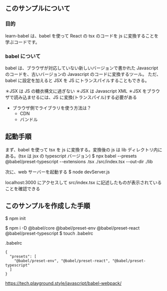 ## このサンプルについて

### 目的

learn-babel は、babel を使って React の tsx のコードを js に変換することを学ぶコードです。

### babel について

babel は、ブラウザが対応していない新しいバージョンで書かれた Javascript のコードを、古いバージョンの Javascript のコードに変換するツール。
ただ、babel に設定を加えると JSX を JS にトランスパイルすることもできる。

＊JSX は JS の糖衣構文に過ぎない
＊JSX は Javascript XML
＊JSX をブラウザで読み込ませるには、JS に変換(トランスパイル)する必要がある

- ブラウザ側でライブラリを使う方法は？
  - CDN
  - バンドル

## 起動手順

まず、babel を使って tsx を js に変換する。変換後の js は lib ディレクトリ内にある。(tsx は jsx の typescript バージョン)
$ npx babel --presets @babel/preset-typescript --extensions .tsx ./src/index.tsx --out-dir ./lib

次に、web サーバーを起動する
$ node devServer.js

localhost:3000 にアクセスして src/index.tsx に記述したものが表示されていることを確認できる

## このサンプルを作成した手順

$ npm init

$ npm i -D @babel/core @babel/preset-env @babel/preset-react @babel/preset-typescript
$ touch .babelrc

.babelrc

```
{
  "presets": [
    "@babel/preset-env", "@babel/preset-react", "@babel/preset-typescript"
  ]
}
```

https://tech.playground.style/javascript/babel-webpack/
